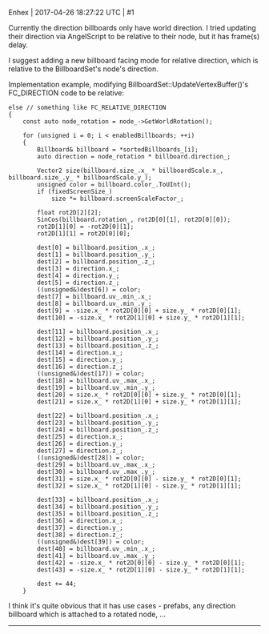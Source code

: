 Enhex | 2017-04-26 18:27:22 UTC | #1

Currently the direction billboards only have world direction.
I tried updating their direction via AngelScript to be relative to their node, but it has frame(s) delay.

I suggest adding a new billboard facing mode for relative direction, which is relative to the BillboardSet's node's direction.

Implementation example, modifying BillboardSet::UpdateVertexBuffer()'s FC_DIRECTION code to be relative:

    else // something like FC_RELATIVE_DIRECTION
    {
		const auto node_rotation = node_->GetWorldRotation();

        for (unsigned i = 0; i < enabledBillboards; ++i)
        {
            Billboard& billboard = *sortedBillboards_[i];
			auto direction = node_rotation * billboard.direction_;

            Vector2 size(billboard.size_.x_ * billboardScale.x_, billboard.size_.y_ * billboardScale.y_);
            unsigned color = billboard.color_.ToUInt();
            if (fixedScreenSize_)
                size *= billboard.screenScaleFactor_;

            float rot2D[2][2];
            SinCos(billboard.rotation_, rot2D[0][1], rot2D[0][0]);
            rot2D[1][0] = -rot2D[0][1];
            rot2D[1][1] = rot2D[0][0];

            dest[0] = billboard.position_.x_;
            dest[1] = billboard.position_.y_;
            dest[2] = billboard.position_.z_;
            dest[3] = direction.x_;
            dest[4] = direction.y_;
            dest[5] = direction.z_;
            ((unsigned&)dest[6]) = color;
            dest[7] = billboard.uv_.min_.x_;
            dest[8] = billboard.uv_.min_.y_;
            dest[9] = -size.x_ * rot2D[0][0] + size.y_ * rot2D[0][1];
            dest[10] = -size.x_ * rot2D[1][0] + size.y_ * rot2D[1][1];

            dest[11] = billboard.position_.x_;
            dest[12] = billboard.position_.y_;
            dest[13] = billboard.position_.z_;
            dest[14] = direction.x_;
            dest[15] = direction.y_;
            dest[16] = direction.z_;
            ((unsigned&)dest[17]) = color;
            dest[18] = billboard.uv_.max_.x_;
            dest[19] = billboard.uv_.min_.y_;
            dest[20] = size.x_ * rot2D[0][0] + size.y_ * rot2D[0][1];
            dest[21] = size.x_ * rot2D[1][0] + size.y_ * rot2D[1][1];

            dest[22] = billboard.position_.x_;
            dest[23] = billboard.position_.y_;
            dest[24] = billboard.position_.z_;
            dest[25] = direction.x_;
            dest[26] = direction.y_;
            dest[27] = direction.z_;
            ((unsigned&)dest[28]) = color;
            dest[29] = billboard.uv_.max_.x_;
            dest[30] = billboard.uv_.max_.y_;
            dest[31] = size.x_ * rot2D[0][0] - size.y_ * rot2D[0][1];
            dest[32] = size.x_ * rot2D[1][0] - size.y_ * rot2D[1][1];

            dest[33] = billboard.position_.x_;
            dest[34] = billboard.position_.y_;
            dest[35] = billboard.position_.z_;
            dest[36] = direction.x_;
            dest[37] = direction.y_;
            dest[38] = direction.z_;
            ((unsigned&)dest[39]) = color;
            dest[40] = billboard.uv_.min_.x_;
            dest[41] = billboard.uv_.max_.y_;
            dest[42] = -size.x_ * rot2D[0][0] - size.y_ * rot2D[0][1];
            dest[43] = -size.x_ * rot2D[1][0] - size.y_ * rot2D[1][1];

            dest += 44;
        }

I think it's quite obvious that it has use cases - prefabs, any direction billboard which is attached to a rotated node, ...

-------------------------

